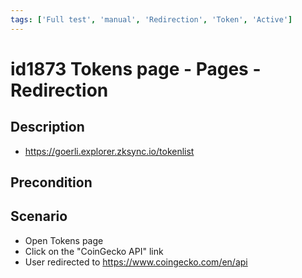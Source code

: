 ```yaml
---
tags: ['Full test', 'manual', 'Redirection', 'Token', 'Active']
---
```


# id1873 Tokens page - Pages - Redirection

## Description
  - https://goerli.explorer.zksync.io/tokenlist

## Precondition


## Scenario
- Open Tokens page
- Click on the "CoinGecko API" link
- User redirected to https://www.coingecko.com/en/api
